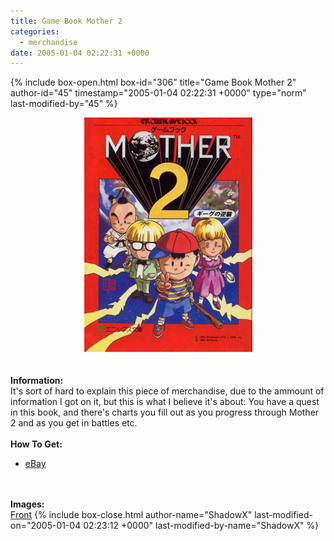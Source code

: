 ```yaml
---
title: Game Book Mother 2
categories:
  - merchandise
date: 2005-01-04 02:22:31 +0000
---
```

{% include box-open.html box-id="306" title="Game Book Mother 2" author-id="45" timestamp="2005-01-04 02:22:31 +0000" type="norm" last-modified-by="45" %}
	<center>
	<img src="/merchandise/images/gbm2_title.jpg" border="0" alt="Game Book Mother 2" />
	</center>
	<br /><br />
	<b>Information:</b>
	<br />
	It's sort of hard to explain this piece of merchandise, due to
	the ammount of information I got on it, but this is what I believe it's
	about: You have a quest in this book, and there's charts you fill out
	as you progress through Mother 2 and as you get in battles etc.
	<br /><br />
	<b>How To Get:</b>
	<br />
	<ul>
	<li><a href="http://www.ebay.com">eBay</a></li>
	</ul>
	<br /><br />
	<b>Images:</b>
	<br />
	<a href="/merchandise/images/gbm2_1.jpg">Front</a>
{% include box-close.html author-name="ShadowX" last-modified-on="2005-01-04 02:23:12 +0000" last-modified-by-name="ShadowX" %}

